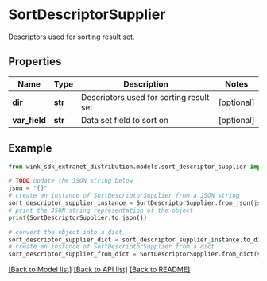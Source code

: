 # SortDescriptorSupplier

Descriptors used for sorting result set.

## Properties

Name | Type | Description | Notes
------------ | ------------- | ------------- | -------------
**dir** | **str** | Descriptors used for sorting result set | [optional] 
**var_field** | **str** | Data set field to sort on | [optional] 

## Example

```python
from wink_sdk_extranet_distribution.models.sort_descriptor_supplier import SortDescriptorSupplier

# TODO update the JSON string below
json = "{}"
# create an instance of SortDescriptorSupplier from a JSON string
sort_descriptor_supplier_instance = SortDescriptorSupplier.from_json(json)
# print the JSON string representation of the object
print(SortDescriptorSupplier.to_json())

# convert the object into a dict
sort_descriptor_supplier_dict = sort_descriptor_supplier_instance.to_dict()
# create an instance of SortDescriptorSupplier from a dict
sort_descriptor_supplier_from_dict = SortDescriptorSupplier.from_dict(sort_descriptor_supplier_dict)
```
[[Back to Model list]](../README.md#documentation-for-models) [[Back to API list]](../README.md#documentation-for-api-endpoints) [[Back to README]](../README.md)


